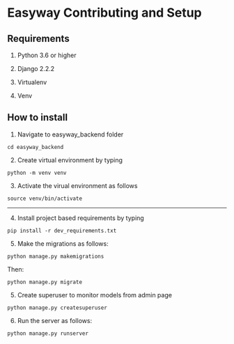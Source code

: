 # Easyway Contributing and Setup



## Requirements
1. Python 3.6 or higher

2. Django 2.2.2

3. Virtualenv

4. Venv

   

## How to install
1. Navigate to easyway_backend folder

```
cd easyway_backend
```

2. Create virtual environment by typing

```
python -m venv venv
```
3. Activate the virual environment as follows

```
source venv/bin/activate
```

--------------------------------------
4. Install project based requirements by typing
```
pip install -r dev_requirements.txt
```
5. Make the migrations as follows:

```
python manage.py makemigrations
```
Then:
```
python manage.py migrate
```

5. Create superuser to monitor models from admin page
```
python manage.py createsuperuser
```

6. Run the server as follows:
```
python manage.py runserver
```


